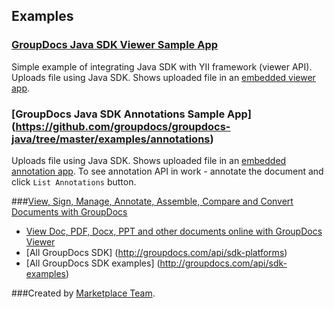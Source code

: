 ## Examples

### [GroupDocs Java SDK Viewer Sample App](https://github.com/groupdocs/groupdocs-java/tree/master/examples/viewer)

Simple example of integrating Java SDK with YII framework (viewer API). Uploads file using Java SDK. Shows uploaded file in an [embedded viewer app](http://groupdocs.com/apps/viewer).

### [GroupDocs Java SDK Annotations Sample App] (https://github.com/groupdocs/groupdocs-java/tree/master/examples/annotations)

Uploads file using Java SDK. Shows uploaded file in an [embedded annotation app](http://groupdocs.com/apps/annotation). 
To see annotation API in work - annotate the document and click `List Annotations` button.

###[View, Sign, Manage, Annotate, Assemble, Compare and Convert Documents with GroupDocs](http://groupdocs.com)
* [View Doc, PDF, Docx, PPT and other documents online with GroupDocs Viewer](http://groupdocs.com/apps/viewer)
* [All GroupDocs SDK] (http://groupdocs.com/api/sdk-platforms)
* [All GroupDocs SDK examples] (http://groupdocs.com/api/sdk-examples)


###Created by [Marketplace Team](http://groupdocs.com/marketplace/).